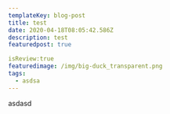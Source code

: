```yaml
---
templateKey: blog-post
title: test
date: 2020-04-18T08:05:42.586Z
description: test
featuredpost: true

isReview:true
featuredimage: /img/big-duck_transparent.png
tags:
  - asdsa
---
```

asdasd
